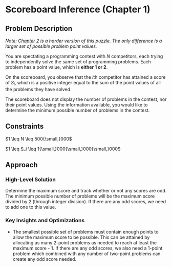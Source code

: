 # Scoreboard Inference (Chapter 1)

## Problem Description

*Note: [Chapter 2](../../Level%202/Scoreboard%20Inference%202/) is a harder version of this puzzle. The only difference is a larger set of possible problem point values.*

You are spectating a programming contest with $N$ competitors, each trying to independently solve the same set of programming problems. Each problem has a point value, which is **either 1 or 2**.

On the scoreboard, you observe that the $i\text{th}$ competitor has attained a score of $S_i$, which is a positive integer equal to the sum of the point values of all the problems they have solved.

The scoreboard does not display the number of problems in the contest, nor their point values. Using the information available, you would like to determine the minimum possible number of problems in the contest.

## Constraints

$1 \leq N \leq 500{\small,}000$

$1 \leq S_i \leq 1{\small,}000{\small,}000{\small,}000$

## Approach

### High-Level Solution

Determine the maximum score and track whether or not any scores are odd. The minimum possible number of problems will be the maximum score divided by 2 (through integer division). If there are any odd scores, we need to add one to this value.

### Key Insights and Optimizations

- The smallest possible set of problems must contain enough points to allow the maximum score to be possible. This can be attained by allocating as many 2-point problems as needed to reach at least the maximum score - 1. If there are any odd scores, we also need a 1-point problem which combined with any number of two-point problems can create any odd score needed.
